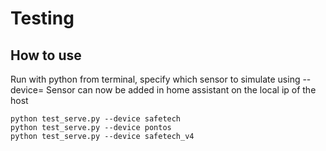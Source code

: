 # Testing

## How to use

Run with python from terminal, specify which sensor to simulate using --device=
Sensor can now be added in home assistant on the local ip of the host

````
python test_serve.py --device safetech
python test_serve.py --device pontos
python test_serve.py --device safetech_v4
````